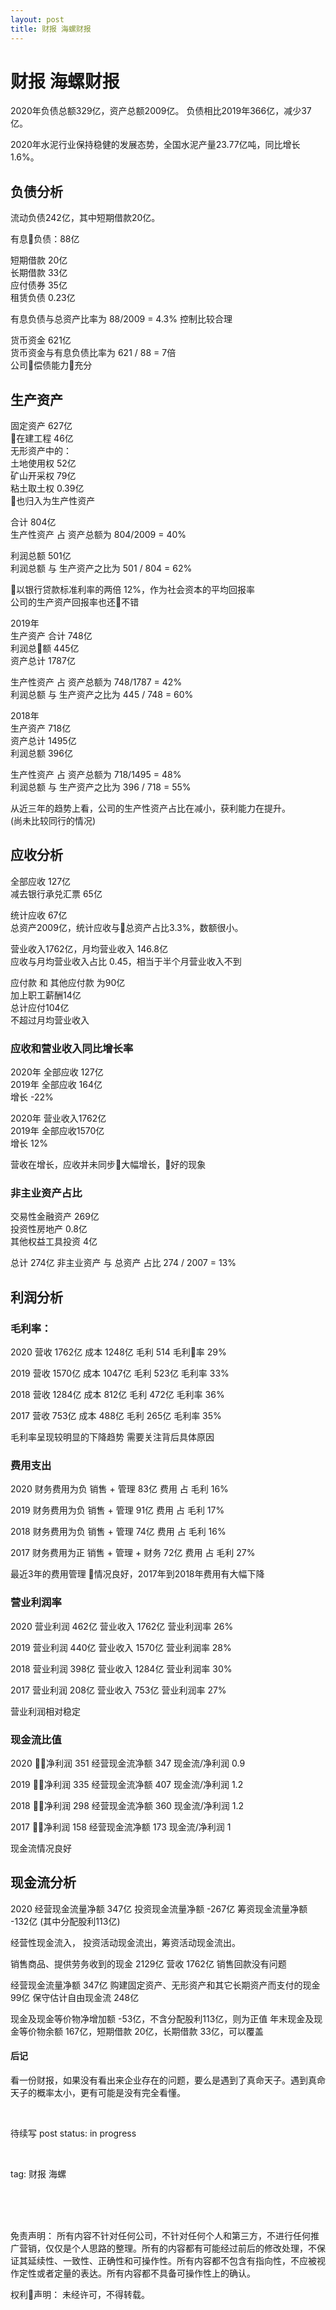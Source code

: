 ```yaml
---
layout: post
title: 财报 海螺财报
---
```


# 财报 海螺财报

2020年负债总额329亿，资产总额2009亿。
负债相比2019年366亿，减少37亿。

2020年水泥行业保持稳健的发展态势，全国水泥产量23.77亿吨，同比增长1.6%。

## 负债分析

流动负债242亿，其中短期借款20亿。

有息负债：88亿

短期借款 20亿  
长期借款 33亿  
应付债券 35亿  
租赁负债 0.23亿  

有息负债与总资产比率为 88/2009 = 4.3% 控制比较合理

货币资金 621亿  
货币资金与有息负债比率为 621 / 88 = 7倍  
公司偿债能力充分  

## 生产资产

固定资产 627亿  
在建工程 46亿  
无形资产中的：  
土地使用权 52亿  
矿山开采权 79亿  
粘土取土权 0.39亿  
也归入为生产性资产

合计 804亿  
生产性资产 占 资产总额为 804/2009 = 40%

利润总额 501亿  
利润总额 与 生产资产之比为 501 / 804 = 62%

以银行贷款标准利率的两倍 12%，作为社会资本的平均回报率  
公司的生产资产回报率也还不错

2019年  
生产资产 合计 748亿  
利润总额 445亿  
资产总计 1787亿

生产性资产 占 资产总额为 748/1787 = 42%  
利润总额 与 生产资产之比为 445 / 748 = 60%  

2018年  
生产资产 718亿  
资产总计 1495亿  
利润总额 396亿  

生产性资产 占 资产总额为 718/1495 = 48%  
利润总额 与 生产资产之比为 396 / 718 = 55%

从近三年的趋势上看，公司的生产性资产占比在减小，获利能力在提升。  
(尚未比较同行的情况)

## 应收分析

全部应收    127亿  
减去银行承兑汇票 65亿

统计应收 67亿  
总资产2009亿，统计应收与总资产占比3.3%，数额很小。

营业收入1762亿，月均营业收入 146.8亿  
应收与月均营业收入占比 0.45，相当于半个月营业收入不到

应付款 和 其他应付款 为90亿  
加上职工薪酬14亿  
总计应付104亿  
不超过月均营业收入  

### 应收和营业收入同比增长率
2020年 全部应收    127亿  
2019年 全部应收    164亿  
增长 -22%

2020年 营业收入1762亿  
2019年 全部应收1570亿  
增长 12%

营收在增长，应收并未同步大幅增长，好的现象


### 非主业资产占比
交易性金融资产 269亿  
投资性房地产  0.8亿  
其他权益工具投资 4亿  

总计 274亿
非主业资产 与 总资产 占比 274 / 2007 = 13%

## 利润分析

### 毛利率：

2020 
营收 1762亿
成本 1248亿
毛利 514
毛利率 29%

2019
营收 1570亿
成本 1047亿
毛利 523亿
毛利率 33%

2018
营收 1284亿
成本 812亿
毛利 472亿
毛利率 36%

2017
营收 753亿
成本 488亿
毛利 265亿
毛利率 35%

毛利率呈现较明显的下降趋势
需要关注背后具体原因

### 费用支出

2020
财务费用为负
销售 + 管理 83亿
费用 占 毛利 16%

2019
财务费用为负
销售 + 管理 91亿
费用 占 毛利 17%

2018
财务费用为负
销售 + 管理 74亿
费用 占 毛利 16%

2017
财务费用为正
销售 + 管理 + 财务 72亿
费用 占 毛利 27%

最近3年的费用管理 情况良好，2017年到2018年费用有大幅下降

### 营业利润率

2020
营业利润 462亿
营业收入 1762亿
营业利润率 26%

2019
营业利润 440亿
营业收入 1570亿
营业利润率 28%

2018
营业利润 398亿
营业收入 1284亿
营业利润率 30%

2017
营业利润 208亿
营业收入 753亿
营业利润率 27%

营业利润相对稳定

### 现金流比值

2020
净利润 351
经营现金流净额 347
现金流/净利润 0.9

2019
净利润 335
经营现金流净额 407
现金流/净利润 1.2

2018
净利润 298
经营现金流净额 360
现金流/净利润 1.2

2017
净利润 158
经营现金流净额 173
现金流/净利润 1

现金流情况良好

## 现金流分析

2020
经营现金流量净额 347亿
投资现金流量净额 -267亿
筹资现金流量净额 -132亿 (其中分配股利113亿)

经营性现金流入， 投资活动现金流出，筹资活动现金流出。

销售商品、提供劳务收到的现金 2129亿
营收 1762亿
销售回款没有问题

经营现金流量净额 347亿
购建固定资产、无形资产和其它长期资产而支付的现金 99亿
保守估计自由现金流 248亿

现金及现金等价物净增加额 -53亿，不含分配股利113亿，则为正值
年末现金及现金等价物余额 167亿，短期借款 20亿，长期借款 33亿，可以覆盖


#### 后记

看一份财报，如果没有看出来企业存在的问题，要么是遇到了真命天子。遇到真命天子的概率太小，更有可能是没有完全看懂。


<br>

待续写
post status: in progress

<br>

tag: 财报 海螺

<br>
<br>
<br>

免责声明：
所有内容不针对任何公司，不针对任何个人和第三方，不进行任何推广营销，仅仅是个人思路的整理。所有的内容都有可能经过前后的修改处理，不保证其延续性、一致性、正确性和可操作性。所有内容都不包含有指向性，不应被视作定性或者定量的表达。所有内容都不具备可操作性上的确认。

权利声明：
未经许可，不得转载。